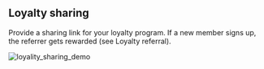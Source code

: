 ## Loyalty sharing

Provide a sharing link for your loyalty program. If a new member signs up, the referrer gets rewarded (see Loyalty referral).

![loyality_sharing_demo](https://raw.githubusercontent.com/loyjoy/welcome/master/help/bots/processes/subprocesses/loyality_sharing_demo.png)
